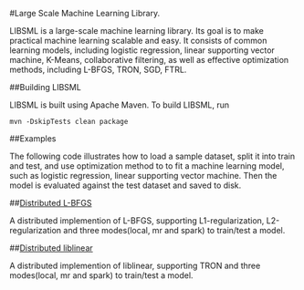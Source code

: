 #Large Scale Machine Learning Library.

LIBSML is a large-scale machine learning library. Its goal is to make practical machine learning scalable and easy.
It consists of common learning models, including logistic regression, linear supporting vector machine,
K-Means, collaborative filtering, as well as effective optimization methods, including L-BFGS, TRON, SGD, FTRL.

##Building LIBSML

LIBSML is built using Apache Maven. To build LIBSML, run

    mvn -DskipTests clean package

##Examples

The following code illustrates how to load a sample dataset, split it into train and test, and use optimization method to
to fit a machine learning model, such as logistic regression, linear supporting vector machine.
Then the model is evaluated against the test dataset and saved to disk.

##[Distributed L-BFGS](https://github.com/libsml/libsml/tree/master/libsml-lbfgs)

A distributed implemention of L-BFGS, supporting L1-regularization, L2-regularization and three modes(local, mr and spark) to train/test a model.

##[Distributed liblinear](https://github.com/libsml/libsml/tree/master/libsml-liblinear)

A distributed implemention of liblinear, supporting TRON and three modes(local, mr and spark) to train/test a model.
